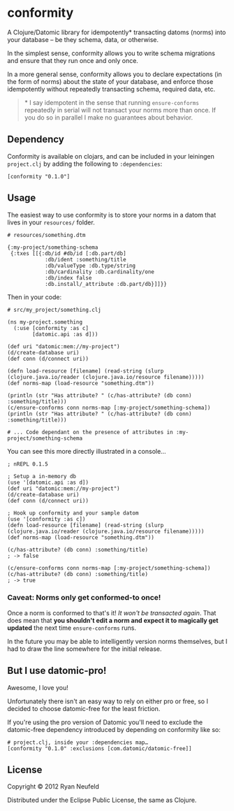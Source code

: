 # conformity

A Clojure/Datomic library for idempotently\* transacting datoms (norms) into your database – be they schema, data, or otherwise.

In the simplest sense, conformity allows you to write schema migrations and ensure that they run once and only  once.

In a more general sense, conformity allows you to declare expectations (in the form of norms) about the state of your database, and enforce those idempotently without repeatedly transacting schema, required data, etc.


>\* I say idempotent in the sense that running `ensure-conforms` repeatedly in serial will not transact your norms more than once. If you do so in parallel I make no guarantees about behavior.

## Dependency

Conformity is available on clojars, and can be included in your leiningen `project.clj` by adding the following to `:dependencies`:

    [conformity "0.1.0"]
    
    

## Usage

The easiest way to use conformity is to store your norms in a datom that lives in your `resources/` folder.

    # resources/something.dtm
    
    {:my-project/something-schema
     {:txes [[{:db/id #db/id [:db.part/db]
                :db/ident :something/title
                :db/valueType :db.type/string
                :db/cardinality :db.cardinality/one
                :db/index false
                :db.install/_attribute :db.part/db}]]}}
    
Then in your code:

    # src/my_project/something.clj
    
    (ns my-project.something
      (:use [conformity :as c]
            [datomic.api :as d]))

    (def uri "datomic:mem://my-project")
    (d/create-database uri)
    (def conn (d/connect uri))

    (defn load-resource [filename] (read-string (slurp (clojure.java.io/reader (clojure.java.io/resource filename)))))
    (def norms-map (load-resource "something.dtm"))

    (println (str "Has attribute? " (c/has-attribute? (db conn) :something/title)))
    (c/ensure-conforms conn norms-map [:my-project/something-schema])
    (println (str "Has attribute? " (c/has-attribute? (db conn) :something/title)))
    
    # ... Code dependant on the presence of attributes in :my-project/something-schema

You can see this more directly illustrated in a console…
    
    ; nREPL 0.1.5
    
    ; Setup a in-memory db
    (use '[datomic.api :as d])
    (def uri "datomic:mem://my-project")
    (d/create-database uri)
    (def conn (d/connect uri))
    
    ; Hook up conformity and your sample datom
    (use '[conformity :as c])
    (defn load-resource [filename] (read-string (slurp (clojure.java.io/reader (clojure.java.io/resource filename)))))
    (def norms-map (load-resource "something.dtm"))
    
    (c/has-attribute? (db conn) :something/title)
    ; -> false
    
    (c/ensure-conforms conn norms-map [:my-project/something-schema])
    (c/has-attribute? (db conn) :something/title)
    ; -> true
    
### Caveat: Norms only get conformed-to once!

Once a norm is conformed to that's it! *It won't be transacted again*. That does mean that **you shouldn't edit a norm and expect it to magically get updated** the next time `ensure-conforms` runs.

In the future you may be able to intelligently version norms themselves, but I had to draw the line somewhere for the initial release. 

## But I use datomic-pro!

Awesome, I love you!

Unfortunately there isn't an easy way to rely on either pro or free, so I decided to choose datomic-free for the least friction.

If you're using the pro version of Datomic you'll need to exclude the datomic-free dependency introduced by depending on conformity like so:

    # project.clj, inside your :dependencies map…
    [conformity "0.1.0" :exclusions [com.datomic/datomic-free]]
    
## License

Copyright © 2012 Ryan Neufeld

Distributed under the Eclipse Public License, the same as Clojure.
